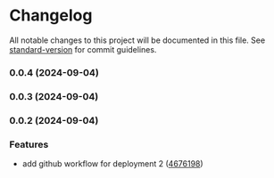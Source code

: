 # Changelog

All notable changes to this project will be documented in this file. See [standard-version](https://github.com/conventional-changelog/standard-version) for commit guidelines.

### 0.0.4 (2024-09-04)

### 0.0.3 (2024-09-04)

### 0.0.2 (2024-09-04)


### Features

* add github workflow for deployment 2 ([4676198](https://github.com/pinkynrg/fix-a11y-lengths/commit/4676198e6929c758d6918eca779ddb626a4b39c3))
